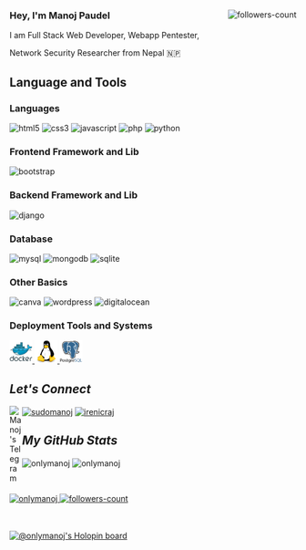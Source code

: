 
<div>
  <a href="https://github.com/onlymanoj?tab=followers">
     <img align="right" src="https://img.shields.io/github/followers/onlymanoj?label=Followers&style=social" alt="followers-count">
  </a>
  <h3>Hey, I'm Manoj Paudel</h3>
  <p>I am Full Stack Web Developer, Webapp Pentester,
  </P> 
  <p>Network Security Researcher from Nepal 🇳🇵</p>
</div>

<!----------------------------------- Language and Tools Section ------------------------------------>
<h2>Language and Tools</h2>
<h3>Languages</h3>
<p>
    <img src="https://img.shields.io/badge/HTML5-E34F26?style=for-the-badge&logo=html5&logoColor=white" alt="html5" />
    <img src="https://img.shields.io/badge/CSS3-1572B6?style=for-the-badge&logo=css3&logoColor=white" alt="css3" />
    <img src="https://img.shields.io/badge/JavaScript-323330?style=for-the-badge&logo=javascript&logoColor=F7DF1E" alt="javascript" />
    <img src="https://img.shields.io/badge/PHP-777BB4?style=for-the-badge&logo=php&logoColor=white" alt="php" />
    <img src="https://img.shields.io/badge/Python-FFD43B?style=for-the-badge&logo=python&logoColor=blue" alt="python" />
</p>
<h3>Frontend Framework and Lib</h3>
<p>
    <img src="https://img.shields.io/badge/Bootstrap-563D7C?style=for-the-badge&logo=bootstrap&logoColor=white" alt="bootstrap" />
</p>
<h3>Backend Framework and Lib</h3>
<p>
    <img src="https://img.shields.io/badge/Django-092E20?style=for-the-badge&logo=django&logoColor=green" alt="django" />
</p>
<h3>Database</h3>
<p>
    <img src="https://img.shields.io/badge/MySQL-005C84?style=for-the-badge&logo=mysql&logoColor=white" alt="mysql" />
    <img src="https://img.shields.io/badge/MongoDB-4EA94B?style=for-the-badge&logo=mongodb&logoColor=white" alt="mongodb" />
    <img src="https://img.shields.io/badge/SQLite-07405E?style=for-the-badge&logo=sqlite&logoColor=white" alt="sqlite" />
</p>
<h3>Other Basics</h3>
<p>
    <img src="https://img.shields.io/badge/Canva-%2300C4CC.svg?&style=for-the-badge&logo=Canva&logoColor=white" alt="canva" />
    <img src="https://img.shields.io/badge/Wordpress-21759B?style=for-the-badge&logo=wordpress&logoColor=white" alt="wordpress" />
    <img src="https://img.shields.io/badge/Digital_Ocean-0080FF?style=for-the-badge&logo=DigitalOcean&logoColor=white" alt="digitalocean" />
  
</p>

<h3 align="left">Deployment Tools and Systems</h3>
<p align="left">
<a href="https://www.docker.com/" target="_blank" rel="noreferrer"> <img src="https://raw.githubusercontent.com/devicons/devicon/master/icons/docker/docker-original-wordmark.svg" alt="docker" width="40" height="40"/> </a>
<a href="https://www.linux.org/" target="_blank" rel="noreferrer"> <img src="https://raw.githubusercontent.com/devicons/devicon/master/icons/linux/linux-original.svg" alt="linux" width="40" height="40"/>
<a href="https://www.postgresql.org" target="_blank"> <img src="https://raw.githubusercontent.com/devicons/devicon/master/icons/postgresql/postgresql-original-wordmark.svg" alt="postgresql" width="40" height="40"/> </a>
</p>
  
<!----------------------------------- Social Media Links Section ------------------------------------>

<h2><i>Let's Connect</i></h2>
<p align="left" >
   <a href="https://twitter.com/sudomanoj" target="blank"><img align="center" src="https://raw.githubusercontent.com/rahuldkjain/github-profile-readme-generator/master/src/images/icons/Social/twitter.svg" alt="sudomanoj" height="30" width="40" /></a>
  <a href="https://www.linkedin.com/in/manoj-paudel-852991220/" target="blank"><img align="center" src="https://raw.githubusercontent.com/rahuldkjain/github-profile-readme-generator/master/src/images/icons/Social/linked-in-alt.svg" alt="irenicraj" height="30" width="40" /></a>
  <a href="https://t.me/sudomanoj">
  <img align="left" alt="Manoj's Telegram" width="22px" src="https://cdn.jsdelivr.net/npm/simple-icons@v3/icons/telegram.svg" />
</a>
</p>



<!----------------------------------- GitHub Stats Section ------------------------------------>
<h2><i>My GitHub Stats</i></h2>
<p>
    <img align="center" src="https://github-readme-stats.vercel.app/api?username=onlymanoj&show_icons=true&include_all_commits=true&count_private=true&hide=issues,contribs&border_radius=0&locale=en&theme=dark" alt="onlymanoj" height="139" />
    <img align="center" src="https://github-readme-stats.vercel.app/api/top-langs/?username=onlymanoj&layout=compact&border_radius=0&theme=dark" alt="onlymanoj" height="139" />
</p>
<br/>
<!----------------------------------- Profile View Section ------------------------------------>

<p align="left">
    <a href="https://github.com/onlymanoj">
        <img src="https://komarev.com/ghpvc/?username=geekyshow1&label=Profile%20views&color=0e75b6&style=flat" alt="onlymanoj" />
    </a>
    <a href="https://github.com/onlymanoj?tab=followers">
        <img src="https://img.shields.io/github/followers/onlymanoj?label=Followers&style=social" alt="followers-count">
    </a>
</p>

<br/><br/>
[![@onlymanoj's Holopin board](https://holopin.me/onlymanoj)](https://holopin.io/@onlymanoj)


<!---
onlymanoj/onlymanoj is a ✨ special ✨ repository because its `README.md` (this file) appears on your GitHub profile.
You can click the Preview link to take a look at your changes.
--->
